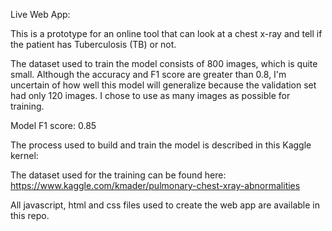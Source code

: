 
Live Web App: 

This is a prototype for an online tool that can look at a chest x-ray and tell if the patient has Tuberculosis (TB) or not. 

The dataset used to train the model consists of 800 images, which is quite small. Although the accuracy and F1 score are greater than 0.8, I'm uncertain of how well this model will generalize because the validation set had only 120 images. I chose to use as many images as possible for training.

Model F1 score: 0.85

The process used to build and train the model is described in this Kaggle kernel:


The dataset used for the training can be found here:<br>
https://www.kaggle.com/kmader/pulmonary-chest-xray-abnormalities

All javascript, html and css files used to create the web app are available in this repo.
